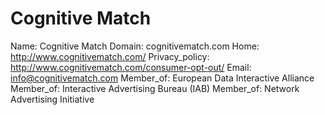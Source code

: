 
# Cognitive Match

Name: Cognitive Match
Domain: cognitivematch.com
Home: http://www.cognitivematch.com/
Privacy_policy: http://www.cognitivematch.com/consumer-opt-out/
Email: info@cognitivematch.com
Member_of: European Data Interactive Alliance
Member_of: Interactive Advertising Bureau (IAB)
Member_of: Network Advertising Initiative
